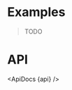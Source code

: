 <script lang="ts">
	import { ApiDocs } from 'svelte-ux';

	import api from '$lib/components/Chart.svelte?raw&sveld';

	import Chart, { Svg } from '$lib/components/Chart.svelte';

	import Preview from '$lib/docs/Preview.svelte';
	import Blockquote from '$lib/docs/Blockquote.svelte';
</script>

# Examples

<Blockquote>TODO</Blockquote>

# API

<ApiDocs {api} />
